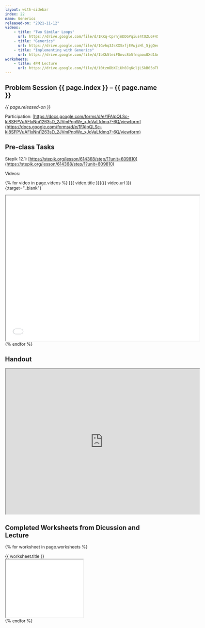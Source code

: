 ```yaml
---
layout: with-sidebar
index: 22
name: Generics
released-on: "2021-11-12"
videos:
    - title: "Two Similar Loops"
      url: https://drive.google.com/file/d/1RKq-CprnjmDDGPqius4tOZL6F4Xrvf-Q
    - title: "Generics"
      url: https://drive.google.com/file/d/1Gvhq3JsXXSxfjEVwjzHl_5jgQeuX5ixO
    - title: "Implementing with Generics"
      url: https://drive.google.com/file/d/1bXk5leiFDmvc8b5fnqaox0Xd1AdwXS1_
worksheets:
    - title: 4PM Lecture
      url: https://drive.google.com/file/d/10tzmDbXCiUh0Jq6cljLSkB05oTNrkoTG
---
```


## Problem Session {{ page.index }} – {{ page.name }}

_{{ page.released-on }}_

Participation: [https://docs.google.com/forms/d/e/1FAIpQLSc-kl8SFPVuAFlxNni1263sD_2JVmPnpWe_xJoVaLfdmq7-6Q/viewform](https://docs.google.com/forms/d/e/1FAIpQLSc-kl8SFPVuAFlxNni1263sD_2JVmPnpWe_xJoVaLfdmq7-6Q/viewform)
## Pre-class Tasks

Stepik 12.1: [https://stepik.org/lesson/614368/step/1?unit=609810](https://stepik.org/lesson/614368/step/1?unit=609810)

Videos:

{% for video in page.videos %}
[{{ video.title }}]({{ video.url }}){:target="_blank"}
<iframe src="{{ video.url }}/preview" width="640" height="480" allow="autoplay"></iframe>
{% endfor %}

## Handout
<iframe src="https://drive.google.com/file/d/1-7qeDI5XQtMyErJs-8gKzzBOs-ouYSRB/preview" width="640" height="480" allow="autoplay"></iframe>

## Completed Worksheets from Dicussion and Lecture

{% for worksheet in page.worksheets %}
<div class="worksheetBox">
{{ worksheet.title }}
<br>
<iframe src="{{ worksheet.url }}/preview" width="256" height="192" allow="autoplay"></iframe>
</div>
{% endfor %}
